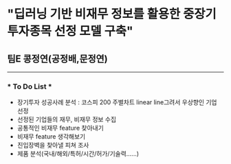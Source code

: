# "딥러닝 기반 비재무 정보를 활용한 중장기 투자종목 선정 모델 구축"
## 팀E 콩정연(공정배,문정연)
----------------------------------------------------------------------------------------------------------

### * To Do List *
- 장기투자 성공사례 분석 : 코스피 200 주별차트 linear line그려서 우상향인 기업 선정 
- 선정된 기업들의 재무, 비재무 정보 수집
- 공통적인 비재무 feature 찾아내기 
- 비재무 feature 생각해보기 
- 진입장벽을 찾아낼 피쳐 조사
- 제품 분석(국내/해외/특허/시간/허가/기술력......)
